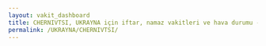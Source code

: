 ```yaml
---
layout: vakit_dashboard
title: CHERNIVTSI, UKRAYNA için iftar, namaz vakitleri ve hava durumu - ilçe/eyalet seç
permalink: /UKRAYNA/CHERNIVTSI/
---
```


<script type="text/javascript">
  var GLOBAL_COUNTRY = 'UKRAYNA';
  var GLOBAL_CITY = 'CHERNIVTSI';
  var GLOBAL_STATE = '';
  var lat = 72;
  var lon = 21;
</script>
